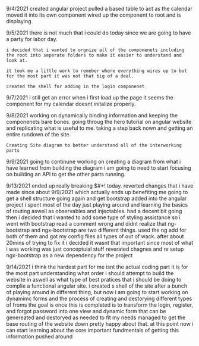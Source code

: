 9/4/2021
    created angular project
    pulled a based table to act as the calendar
    moved it into its own component 
    wired up the component to root and is displaying
    

       
9/5/2021
    there is not much that i could do today since we are going to have a party for labor day. 

    i decided that i wanted to orgnize all of the componenets including the root into seperate folders to make it easier to understand and look at. 

    it took me a little work to remeber where everything wires up to but for the most part it was not that big of a deal. 

    created the shell for adding in the login componenet 


9/7/2021
    i still get an error when i first load up the page it seems the component for my calendar doesnt initalize properly.

9/8/2021
    working on dynamically binding information and keeping the componenets bare bones. 
    going throug the hero tutorial on angular website and replicating what is useful to me. 
    taking a step back nown and getting an entire rundown of the site 
    
    Creating Site diagram to better understand all of the interworking parts 

9/9/2021
    going to continune working on creating a diagram 
    from what i have learned from building the diagram i am going to need to start focusing on building an API to get the other parts running. 

9/13/2021 
    ended up really breaking $#*! today. 
    reverted changes that i have made since about 9/9/2021 which actually ends up benefiting me 
    going to get a shell structure going again and get bootstrap added into the angular project
    i spent most of the day just playing around and learning the basics of routing aswell as observables and injectables. 
    had a decent bit going then i decided that i wanted to add some type of styling assistance so i went with bootstrap 
    read a comment wrong and didnt realize that ng-bootstrap and ngx-bootstrap are two different things. 
    used the ng add for both of them and got my config files all types of out of wack. 
    after about 20mins of trying to fix it i decided it wasnt that important since most of what i was working was just conceptuial stuff 
    reverated chagnes and re setup ngx-bootstrap as a new dependency for the project 

9/14/2021
    i think the hardest part for me isnt the actual coding part it is for the most part understanding what order i should attempt to build the website in aswell as what type of best 
    pratices that i should be doing to complie a functional angular site. 
    i created s shell of the site after a bunch of playing around in different thing, but now i am going to start working on dynamimc forms and the process of creating and destorying different types of froms 
    the goal is once this is completed is to transform the login, register, and forgot password into one view and dynamic form that can be genereated and destoryed as needed to fit my needs 
    managed to get the base routing of the website down pretty happy about that. at this point now i can start learning about the core important fundmentals of getting this information pushed around 

    
